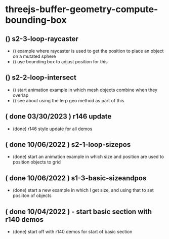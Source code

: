 # threejs-buffer-geometry-compute-bounding-box

## () s2-3-loop-raycaster
* () example where raycaster is used to get the position to place an object on a mutated sphere
* () use bounding box to adjust position for this

## () s2-2-loop-intersect
* () start animation example in which mesh objects combine when they overlap
* () see about using the lerp geo method as part of this

## ( done 03/30/2023 ) r146 update
* (done) r146 style update for all demos

## ( done 10/06/2022 ) s2-1-loop-sizepos
* (done) start an animation example in which size and position are used to position objects to grid

## ( done 10/06/2022 ) s1-3-basic-sizeandpos
* (done) start a new example in which I get size, and using that to set posiiton of objects

## ( done 10/04/2022 ) - start basic section with r140 demos
* (done) start off with r140 demos for start of basic section

